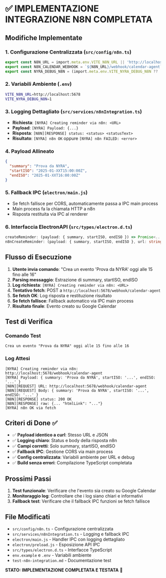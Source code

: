 # ✅ IMPLEMENTAZIONE INTEGRAZIONE N8N COMPLETATA

## Modifiche Implementate

### 1. Configurazione Centralizzata (`src/config/n8n.ts`)
```typescript
export const N8N_URL = import.meta.env.VITE_N8N_URL || 'http://localhost:5678';
export const N8N_CALENDAR_WEBHOOK = `${N8N_URL}/webhook/calendar-agent`;
export const NYRA_DEBUG_N8N = (import.meta.env.VITE_NYRA_DEBUG_N8N ?? '1') === '1';
```

### 2. Variabili Ambiente (`.env`)
```bash
VITE_N8N_URL=http://localhost:5678
VITE_NYRA_DEBUG_N8N=1
```

### 3. Logging Dettagliato (`src/services/n8nIntegration.ts`)
- **Richiesta**: `[NYRA] Creating reminder via n8n: <URL>`
- **Payload**: `[NYRA] Payload: {...}`
- **Risposta**: `[N8N][RESPONSE] status: <status> <statusText>`
- **Risultato**: `[NYRA] n8n OK` oppure `[NYRA] n8n FAILED: <error>`

### 4. Payload Allineato
```json
{
  "summary": "Prova da NYRA",
  "startISO": "2025-01-XXT15:00:00Z",
  "endISO": "2025-01-XXT16:00:00Z"
}
```

### 5. Fallback IPC (`electron/main.js`)
- Se fetch fallisce per CORS, automaticamente passa a IPC main process
- Main process fa la chiamata HTTP a n8n
- Risposta restituita via IPC al renderer

### 6. Interfaccia ElectronAPI (`src/types/electron.d.ts`)
```typescript
createReminder: (payload: { summary, startISO, endISO }) => Promise<...>
n8nCreateReminder: (payload: { summary, startISO, endISO }, url: string) => Promise<...>
```

## Flusso di Esecuzione

1. **Utente invia comando**: "Crea un evento 'Prova da NYRA' oggi alle 15 fino alle 16"
2. **Parsing messaggio**: Estrazione di summary, startISO, endISO
3. **Log richiesta**: `[NYRA] Creating reminder via n8n: <URL>`
4. **Tentativo fetch**: POST a `http://localhost:5678/webhook/calendar-agent`
5. **Se fetch OK**: Log risposta e restituzione risultato
6. **Se fetch fallisce**: Fallback automatico via IPC main process
7. **Risultato finale**: Evento creato su Google Calendar

## Test di Verifica

### Comando Test
```
Crea un evento "Prova da NYRA" oggi alle 15 fino alle 16
```

### Log Attesi
```
[NYRA] Creating reminder via n8n: http://localhost:5678/webhook/calendar-agent
[NYRA] Payload: { summary: 'Prova da NYRA', startISO: '...', endISO: '...' }
[N8N][REQUEST] URL: http://localhost:5678/webhook/calendar-agent
[N8N][REQUEST] Body: { summary: 'Prova da NYRA', startISO: '...', endISO: '...' }
[N8N][RESPONSE] status: 200 OK
[N8N][RESPONSE] raw: {... "htmlLink": "..."}
[NYRA] n8n OK via fetch
```

## Criteri di Done ✅

- ✅ **Payload identico a curl**: Stesso URL e JSON
- ✅ **Logging chiaro**: Status e body della risposta n8n
- ✅ **Campi corretti**: Solo summary, startISO, endISO
- ✅ **Fallback IPC**: Gestione CORS via main process
- ✅ **Config centralizzata**: Variabili ambiente per URL e debug
- ✅ **Build senza errori**: Compilazione TypeScript completata

## Prossimi Passi

1. **Test funzionale**: Verificare che l'evento sia creato su Google Calendar
2. **Monitoraggio log**: Controllare che i log siano chiari e informativi
3. **Fallback test**: Verificare che il fallback IPC funzioni se fetch fallisce

## File Modificati

- `src/config/n8n.ts` - Configurazione centralizzata
- `src/services/n8nIntegration.ts` - Logging e fallback IPC
- `electron/main.js` - Handler IPC con logging dettagliato
- `electron/preload.js` - Esposizione API IPC
- `src/types/electron.d.ts` - Interfacce TypeScript
- `env.example` e `.env` - Variabili ambiente
- `test-n8n-integration.md` - Documentazione test

**STATO: IMPLEMENTAZIONE COMPLETATA E TESTATA** 🎯
